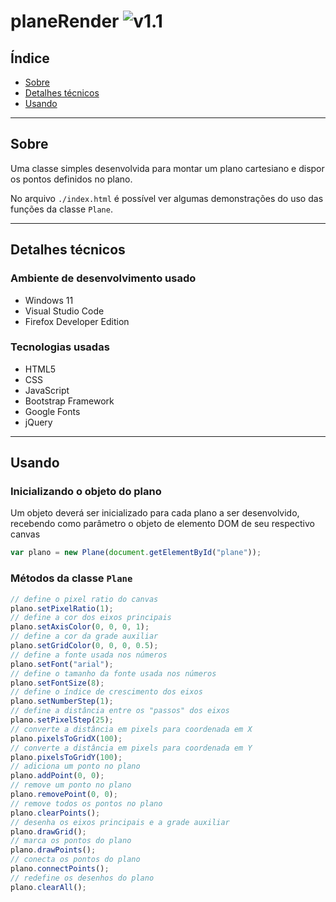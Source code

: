 # planeRender ![v1.1](https://img.shields.io/badge/version-1.1-informational)

## Índice

- [Sobre](#about)
- [Detalhes técnicos](#technical_analysis)
- [Usando](#using)

---

## Sobre <a name = "about"></a>

Uma classe simples desenvolvida para montar um plano cartesiano e dispor os pontos definidos no plano.

No arquivo `./index.html` é possível ver algumas demonstrações do uso das funções da classe `Plane`.

---

## Detalhes técnicos <a name = "technical_analysis"></a>

### Ambiente de desenvolvimento usado

- Windows 11
- Visual Studio Code
- Firefox Developer Edition

### Tecnologias usadas

- HTML5
- CSS
- JavaScript
- Bootstrap Framework
- Google Fonts
- jQuery

---

## Usando <a name = "using"></a>

### Inicializando o objeto do plano

Um objeto deverá ser inicializado para cada plano a ser desenvolvido, recebendo como parâmetro o objeto de elemento DOM de seu respectivo canvas

```js
var plano = new Plane(document.getElementById("plane"));
```

### Métodos da classe `Plane`

```js
// define o pixel ratio do canvas
plano.setPixelRatio(1);
// define a cor dos eixos principais
plano.setAxisColor(0, 0, 0, 1);
// define a cor da grade auxiliar
plano.setGridColor(0, 0, 0, 0.5);
// define a fonte usada nos números
plano.setFont("arial");
// define o tamanho da fonte usada nos números
plano.setFontSize(8);
// define o índice de crescimento dos eixos
plano.setNumberStep(1);
// define a distância entre os "passos" dos eixos
plano.setPixelStep(25);
// converte a distância em pixels para coordenada em X
plano.pixelsToGridX(100);
// converte a distância em pixels para coordenada em Y
plano.pixelsToGridY(100);
// adiciona um ponto no plano
plano.addPoint(0, 0);
// remove um ponto no plano
plano.removePoint(0, 0);
// remove todos os pontos no plano
plano.clearPoints();
// desenha os eixos principais e a grade auxiliar
plano.drawGrid();
// marca os pontos do plano
plano.drawPoints();
// conecta os pontos do plano
plano.connectPoints();
// redefine os desenhos do plano
plano.clearAll();
```